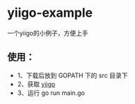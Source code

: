 # yiigo-example
一个yiigo的小例子，方便上手

## 使用：
* 1、下载后放到 GOPATH 下的 src 目录下
* 2、获取 [yiigo](https://github.com/IIInsomnia/yiigo)
* 3、运行 go run main.go